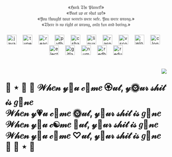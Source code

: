 <p align="center">«ℌ𝔞𝔠𝔨 𝔗𝔥𝔢 𝔓𝔩𝔞𝔫𝔢𝔱!»<br>    «𝔅𝔬𝔬𝔱 𝔲𝔭 𝔬𝔯 𝔰𝔥𝔲𝔱 𝔲𝔭!»<br>    «𝔜𝔬𝔲 𝔱𝔥𝔬𝔲𝔤𝔥𝔱 𝔶𝔬𝔲𝔯 𝔰𝔢𝔠𝔯𝔢𝔱𝔰 𝔴𝔢𝔯𝔢 𝔰𝔞𝔣𝔢. 𝔜𝔬𝔲 𝔴𝔢𝔯𝔢 𝔴𝔯𝔬𝔫𝔤.»<br>    «𝔗𝔥𝔢𝔯𝔢 𝔦𝔰 𝔫𝔬 𝔯𝔦𝔤𝔥𝔱 𝔬𝔯 𝔴𝔯𝔬𝔫𝔤, 𝔬𝔫𝔩𝔶 𝔣𝔲𝔫 𝔞𝔫𝔡 𝔟𝔬𝔯𝔦𝔫𝔤.»</p>

###

<div align="center">
  <img src="https://cdn.jsdelivr.net/gh/devicons/devicon/icons/javascript/javascript-original.svg" height="30" alt="javascript logo"  />
  <img width="12" />
  <img src="https://cdn.jsdelivr.net/gh/devicons/devicon/icons/typescript/typescript-original.svg" height="30" alt="typescript logo"  />
  <img width="12" />
  <img src="https://cdn.jsdelivr.net/gh/devicons/devicon/icons/react/react-original.svg" height="30" alt="react logo"  />
  <img width="12" />
  <img src="https://cdn.jsdelivr.net/gh/devicons/devicon/icons/python/python-original.svg" height="30" alt="python logo"  />
  <img width="12" />
  <img src="https://cdn.jsdelivr.net/gh/devicons/devicon/icons/csharp/csharp-original.svg" height="30" alt="csharp logo"  />
  <img width="12" />
  <img src="https://cdn.jsdelivr.net/gh/devicons/devicon/icons/linux/linux-original.svg" height="30" alt="linux logo"  />
  <img width="12" />
  <img src="https://cdn.jsdelivr.net/gh/devicons/devicon/icons/raspberrypi/raspberrypi-original.svg" height="30" alt="raspberrypi logo"  />
  <img width="12" />
  <img src="https://cdn.jsdelivr.net/gh/devicons/devicon/icons/vscode/vscode-original.svg" height="30" alt="vscode logo"  />
  <img width="12" />
  <img src="https://cdn.jsdelivr.net/gh/devicons/devicon/icons/windows8/windows8-original.svg" height="30" alt="windows8 logo"  />
  <img width="12" />
  <img src="https://cdn.jsdelivr.net/gh/devicons/devicon/icons/c/c-original.svg" height="30" alt="c logo"  />
  <img width="12" />
  <img src="https://cdn.jsdelivr.net/gh/devicons/devicon/icons/electron/electron-original.svg" height="30" alt="electron logo"  />
  <img width="12" />
  <img src="https://cdn.jsdelivr.net/gh/devicons/devicon/icons/gitlab/gitlab-original.svg" height="30" alt="gitlab logo"  />
  <img width="12" />
  <img src="https://cdn.jsdelivr.net/gh/devicons/devicon/icons/numpy/numpy-original.svg" height="30" alt="numpy logo"  />
  <img width="12" />
  <img src="https://cdn.jsdelivr.net/gh/devicons/devicon/icons/redhat/redhat-original.svg" height="30" alt="redhat logo"  />
  <img width="12" />
  <img src="https://cdn.jsdelivr.net/gh/devicons/devicon/icons/redux/redux-original.svg" height="30" alt="redux logo"  />
</div>

###

<br clear="both">

<img align="right" height="" src="https://i.gifer.com/YpL.gif"  />

###

<h1 align="left">🐢 ⋆ 🐬  🎀  𝒲𝒽𝑒𝓃 𝓎🍪𝓊 𝒸💮𝓂𝑒 🏵𝓊𝓉, 𝓎🌞𝓊𝓇 𝓈𝒽𝒾𝓉 𝒾𝓈 𝑔💍𝓃𝑒<br>𝒲𝒽𝑒𝓃 𝓎💗𝓊 𝒸💮𝓂𝑒 🌞𝓊𝓉, 𝓎🌸𝓊𝓇 𝓈𝒽𝒾𝓉 𝒾𝓈 𝑔🍩𝓃𝑒<br>𝒲𝒽𝑒𝓃 𝓎🍩𝓊 𝒸☯𝓂𝑒 🌺𝓊𝓉, 𝓎🍬𝓊𝓇 𝓈𝒽𝒾𝓉 𝒾𝓈 𝑔🌸𝓃𝑒<br>𝒲𝒽𝑒𝓃 𝓎💞𝓊 𝒸💮𝓂𝑒 ♡𝓊𝓉, 𝓎🌺𝓊𝓇 𝓈𝒽𝒾𝓉 𝒾𝓈 𝑔💮𝓃𝑒  🎀  🐬 ⋆ 🐢</h1>

###
